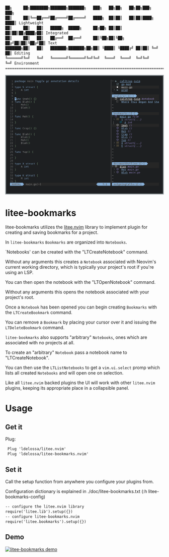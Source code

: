 ```
██╗     ██╗████████╗███████╗███████╗   ███╗   ██╗██╗   ██╗██╗███╗   ███╗
██║     ██║╚══██╔══╝██╔════╝██╔════╝   ████╗  ██║██║   ██║██║████╗ ████║ Lightweight
██║     ██║   ██║   █████╗  █████╗     ██╔██╗ ██║██║   ██║██║██╔████╔██║ Integrated
██║     ██║   ██║   ██╔══╝  ██╔══╝     ██║╚██╗██║╚██╗ ██╔╝██║██║╚██╔╝██║ Text
███████╗██║   ██║   ███████╗███████╗██╗██║ ╚████║ ╚████╔╝ ██║██║ ╚═╝ ██║ Editing
╚══════╝╚═╝   ╚═╝   ╚══════╝╚══════╝╚═╝╚═╝  ╚═══╝  ╚═══╝  ╚═╝╚═╝     ╚═╝ Environment
====================================================================================
```

![litee screenshot](./contrib/litee-screenshot.png)

# litee-bookmarks

litee-bookmarks utilizes the [litee.nvim](https://github.com/ldelossa/litee.nvim) library to 
implement plugin for creating and saving bookmarks for a project.

In `litee-bookmarks` `Bookmarks` are organized into `Notebooks`. 

`Notebooks' can be created with the "LTCreateNotebook" command. 

Without any arguments this creates a `Notebook` associated with Neovim's 
current working directory, which is typically your project's root if you're
using an LSP.

You can then open the notebook with the "LTOpenNotebook" command. 

Without any arguments this opens the notebook associated with your project's 
root.

Once a `Notebook` has been opened you can begin creating `Bookmarks` with the 
`LTCreateBookmark` command. 

You can remove a `Bookmark` by placing your cursor over it and issuing the 
`LTDeleteBookmark` command.

`litee-bookmarks` also supports "arbitrary" `Notebooks`, ones which are associated
with no projects at all.

To create an "arbitrary" `Notebook` pass a notebook name to "LTCreateNotebook". 

You can then use the `LTListNotebooks` to get a `vim.ui.select` promp which lists 
all created `Notebooks` and will open one on selection.

Like all `litee.nvim` backed plugins the UI will work with other `litee.nvim` plugins, 
keeping its appropriate place in a collapsible panel.

# Usage

## Get it

Plug:
```
 Plug 'ldelossa/litee.nvim'
 Plug 'ldelossa/litee-bookmarks.nvim'
```

## Set it

Call the setup function from anywhere you configure your plugins from.

Configuration dictionary is explained in ./doc/litee-bookmarks.txt (:h litee-bookmarks-config)

```
-- configure the litee.nvim library 
require('litee.lib').setup({})
-- configure litee-bookmarks.nvim
require('litee.bookmarks').setup({})
```

## Demo

[![litee-bookmarks demo]()](https://user-images.githubusercontent.com/5642902/148882934-a240613a-9f51-4f2e-be13-736ba8bb0cb4.mp4)

